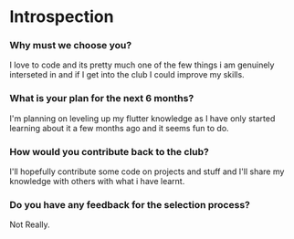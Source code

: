 # Introspection

### Why must we choose you?
I love to code and its pretty much one of the few things i am genuinely interseted in and if I get into the club I could improve my skills.

### What is your plan for the next 6 months?
I'm planning on leveling up my flutter knowledge as I have only started learning about it a few months ago and it seems fun to do.

### How would you contribute back to the club?
I'll hopefully contribute some code on projects and stuff and I'll share my knowledge with others with what i have learnt.

### Do you have any feedback for the selection process?
Not Really.
